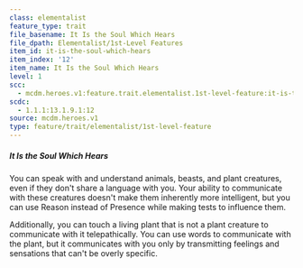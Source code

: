 ```yaml
---
class: elementalist
feature_type: trait
file_basename: It Is the Soul Which Hears
file_dpath: Elementalist/1st-Level Features
item_id: it-is-the-soul-which-hears
item_index: '12'
item_name: It Is the Soul Which Hears
level: 1
scc:
  - mcdm.heroes.v1:feature.trait.elementalist.1st-level-feature:it-is-the-soul-which-hears
scdc:
  - 1.1.1:13.1.9.1:12
source: mcdm.heroes.v1
type: feature/trait/elementalist/1st-level-feature
---
```


##### It Is the Soul Which Hears

You can speak with and understand animals, beasts, and plant creatures, even if they don't share a language with you. Your ability to communicate with these creatures doesn't make them inherently more intelligent, but you can use Reason instead of Presence while making tests to influence them.

Additionally, you can touch a living plant that is not a plant creature to communicate with it telepathically. You can use words to communicate with the plant, but it communicates with you only by transmitting feelings and sensations that can't be overly specific.
